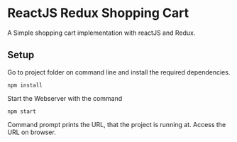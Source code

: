 # ReactJS Redux Shopping Cart
A Simple shopping cart implementation with reactJS and Redux.

## Setup

Go to project folder on command line and install the required dependencies.
```
npm install
```
Start the Webserver with the command
```
npm start
```
Command prompt prints the URL, that the project is running at. Access the URL on browser.